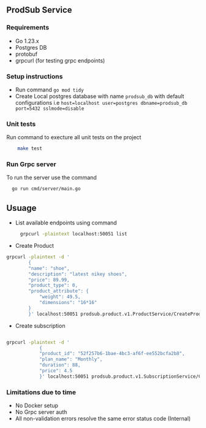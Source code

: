 ## ProdSub Service

### Requirements

- Go 1.23.x
- Postgres DB
- protobuf
- grpcurl (for testing grpc endpoints)

### Setup instructions

- Run command `go mod tidy`
- Create Local postgres database with name `prodsub_db` with default configurations i.e
  `host=localhost user=postgres dbname=prodsub_db port=5432 sslmode=disable`

### Unit tests

Run command to execture all unit tests on the project

```bash
    make test
```

### Run Grpc server

To run the server use the command

```bash
  go run cmd/server/main.go
```

## Usuage

- List available endpoints using command

```bash
     grpcurl -plaintext localhost:50051 list
```

- Create Product

```bash
grpcurl -plaintext -d '
        {
        "name": "shoe",
        "description": "latest nikey shoes",
        "price": 89.99,
        "product_type": 0,
        "product_attribute": {
            "weight": 49.5,
            "dimensions": "16*16"
        }
        }' localhost:50051 prodsub.product.v1.ProductService/CreateProduct
```

- Create subscription

```bash

grpcurl -plaintext -d '
            {
            "product_id": "52f257b6-1bae-4bc3-af6f-ee552bcfa2b8",
            "plan_name": "Monthly",
            "duration": 88,
            "price": 4.5
            }' localhost:50051 prodsub.product.v1.SubscriptionService/CreateSubscription
```

### Limitations due to time

- No Docker setup
- No Grpc server auth
- All non-validation errors resolve the same error status code (Internal)
